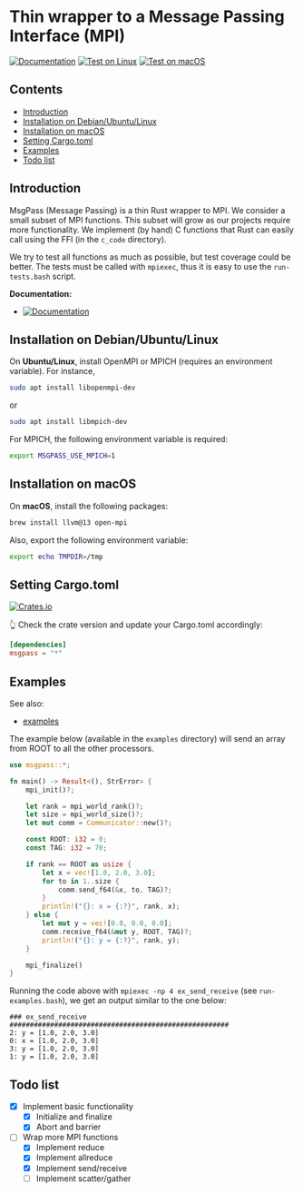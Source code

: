 # Thin wrapper to a Message Passing Interface (MPI)

[![Documentation](https://docs.rs/msgpass/badge.svg)](https://docs.rs/msgpass)
[![Test on Linux](https://github.com/cpmech/msgpass/actions/workflows/test_on_linux.yml/badge.svg)](https://github.com/cpmech/msgpass/actions/workflows/test_on_linux.yml)
[![Test on macOS](https://github.com/cpmech/msgpass/actions/workflows/test_on_macos.yml/badge.svg)](https://github.com/cpmech/msgpass/actions/workflows/test_on_macos.yml)

## Contents

* [Introduction](#introduction)
* [Installation on Debian/Ubuntu/Linux](#installation)
* [Installation on macOS](#macos)
* [Setting Cargo.toml](#cargo)
* [Examples](#examples)
* [Todo list](#todo)

## <a name="introduction"></a> Introduction

MsgPass (Message Passing) is a thin Rust wrapper to MPI. We consider a small subset of MPI functions. This subset will grow as our projects require more functionality. We implement (by hand) C functions that Rust can easily call using the FFI (in the `c_code` directory).

We try to test all functions as much as possible, but test coverage could be better. The tests must be called with `mpiexec`, thus it is easy to use the `run-tests.bash` script.

**Documentation:**

- [![Documentation](https://docs.rs/msgpass/badge.svg)](https://docs.rs/msgpass)

## <a name="installation"></a> Installation on Debian/Ubuntu/Linux

On **Ubuntu/Linux**, install OpenMPI or MPICH (requires an environment variable). For instance,

```bash
sudo apt install libopenmpi-dev
```

or

```bash
sudo apt install libmpich-dev
```

For MPICH, the following environment variable is required:

```bash
export MSGPASS_USE_MPICH=1
```

## <a name="macos"></a> Installation on macOS

On **macOS**, install the following packages:


```bash
brew install llvm@13 open-mpi
```

Also, export the following environment variable:

```bash
export echo TMPDIR=/tmp
```

## <a name="cargo"></a> Setting Cargo.toml

[![Crates.io](https://img.shields.io/crates/v/msgpass.svg)](https://crates.io/crates/msgpass)

👆 Check the crate version and update your Cargo.toml accordingly:

```toml
[dependencies]
msgpass = "*"
```

## <a name="examples"></a> Examples

See also:

* [examples](https://github.com/cpmech/msgpass/tree/main/examples)

The example below (available in the `examples` directory) will send an array from ROOT to all the other processors.

```rust
use msgpass::*;

fn main() -> Result<(), StrError> {
    mpi_init()?;

    let rank = mpi_world_rank()?;
    let size = mpi_world_size()?;
    let mut comm = Communicator::new()?;

    const ROOT: i32 = 0;
    const TAG: i32 = 70;

    if rank == ROOT as usize {
        let x = vec![1.0, 2.0, 3.0];
        for to in 1..size {
            comm.send_f64(&x, to, TAG)?;
        }
        println!("{}: x = {:?}", rank, x);
    } else {
        let mut y = vec![0.0, 0.0, 0.0];
        comm.receive_f64(&mut y, ROOT, TAG)?;
        println!("{}: y = {:?}", rank, y);
    }

    mpi_finalize()
}
```

Running the code above with `mpiexec -np 4 ex_send_receive` (see `run-examples.bash`), we get an output similar to the one below:

```text
### ex_send_receive ######################################################
2: y = [1.0, 2.0, 3.0]
0: x = [1.0, 2.0, 3.0]
3: y = [1.0, 2.0, 3.0]
1: y = [1.0, 2.0, 3.0]
```

## <a name="todo"></a> Todo list

- [x] Implement basic functionality
    - [x] Initialize and finalize
    - [x] Abort and barrier
- [ ] Wrap more MPI functions
    - [x] Implement reduce
    - [x] Implement allreduce
    - [x] Implement send/receive
    - [ ] Implement scatter/gather
